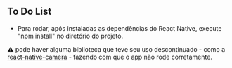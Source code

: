 ## To Do List

-  Para rodar, após instaladas as dependências do React Native, execute "npm install" no diretório do projeto.

:warning: pode haver alguma biblioteca que teve seu uso descontinuado - como a [react-native-camera](https://github.com/react-native-camera/react-native-camera) - fazendo com que o app não rode corretamente.
